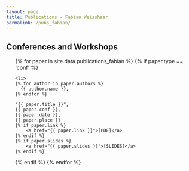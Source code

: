 ```yaml
---
layout: page
title: Publications - Fabian Weisshaar 
permalink: /pubs_fabian/
--- 
```


## Conferences and Workshops

<ul>
{% for paper in site.data.publications_fabian %}
  {% if paper.type == 'conf' %}

    <li>
    {% for author in paper.authors %}
      {{ author.name }},
    {% endfor %} 

    "{{ paper.title }}",
    {{ paper.conf }},
    {{ paper.date }},
    {{ paper.place }}
	{% if paper.link %}
		<a href="{{ paper.link }}">[PDF]</a>
	{% endif %}
	{% if paper.slides %}
		<a href="{{ paper.slides }}">[SLIDES]</a>
	{% endif %}
   </li>

  {% endif %}
{% endfor %}
</ul>


